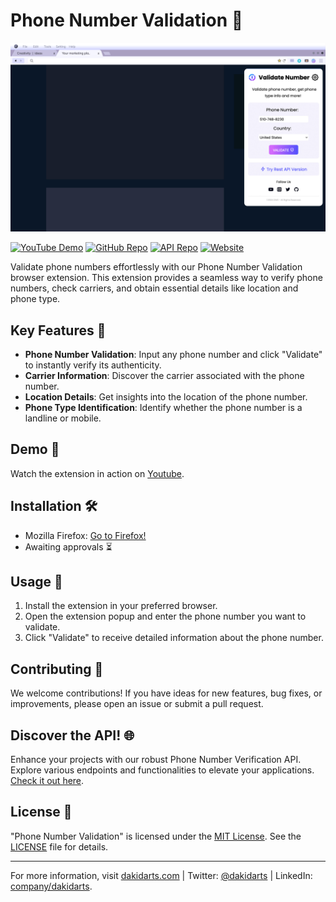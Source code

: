 # Phone Number Validation 📱

![Phone Number Validation](assets/cover.jpg)

[![YouTube Demo](https://img.shields.io/badge/Watch%20Demo-YouTube-red)](https://www.youtube.com/watch?v=zaeaWCM75bA)
[![GitHub Repo](https://img.shields.io/badge/GitHub-Repo-blue)](https://github.com/dakidarts/phone-number-validation-extension)
[![API Repo](https://img.shields.io/badge/API-Repo-green)](https://github.com/dakidarts/checky-verify-phone-number-api)
[![Website](https://img.shields.io/badge/Website-dakidarts.com-yellow)](https://dakidarts.com)

Validate phone numbers effortlessly with our Phone Number Validation browser extension. This extension provides a seamless way to verify phone numbers, check carriers, and obtain essential details like location and phone type.

## Key Features 🚀

- **Phone Number Validation**: Input any phone number and click "Validate" to instantly verify its authenticity.
- **Carrier Information**: Discover the carrier associated with the phone number.
- **Location Details**: Get insights into the location of the phone number.
- **Phone Type Identification**: Identify whether the phone number is a landline or mobile.

## Demo 🎥

Watch the extension in action on [Youtube](https://www.youtube.com/watch?v=zaeaWCM75bA).

## Installation 🛠️

- Mozilla Firefox: [Go to Firefox!](https://addons.mozilla.org/en-US/firefox/addon/validate-phone-number/)
- Awaiting approvals ⏳

## Usage 📝

1. Install the extension in your preferred browser.
2. Open the extension popup and enter the phone number you want to validate.
3. Click "Validate" to receive detailed information about the phone number.

## Contributing 🤝

We welcome contributions! If you have ideas for new features, bug fixes, or improvements, please open an issue or submit a pull request.

## Discover the API! 🌐

Enhance your projects with our robust Phone Number Verification API. Explore various endpoints and functionalities to elevate your applications. [Check it out here](https://github.com/dakidarts/checky-verify-phone-number-api).

## License 📜

"Phone Number Validation" is licensed under the [MIT License](https://github.com/dakidarts/phone-number-validation-extension?tab=MIT-1-ov-file). See the [LICENSE](https://github.com/dakidarts/phone-number-validation-extension?tab=MIT-1-ov-file) file for details.

---

For more information, visit [dakidarts.com](https://dakidarts.com) | Twitter: [@dakidarts](https://twitter.com/dakidarts) | LinkedIn: [company/dakidarts](https://linkedin.com/company/dakidarts).
